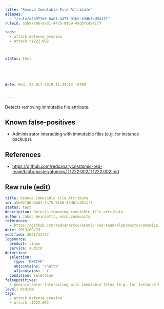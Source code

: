 ```yaml
---
title: "Remove Immutable File Attribute"
aliases:
  - "/rule/a5b977d6-8a81-4475-91b9-49dbfcd941f7"
ruleid: a5b977d6-8a81-4475-91b9-49dbfcd941f7

tags:
  - attack.defense_evasion
  - attack.t1222.002



status: test





date: Wed, 23 Oct 2019 11:24:13 -0700


---
```


Detects removing immutable file attribute.

<!--more-->


## Known false-positives

* Administrator interacting with immutable files (e.g. for instance backups).



## References

* https://github.com/redcanaryco/atomic-red-team/blob/master/atomics/T1222.002/T1222.002.md


## Raw rule ([edit](https://github.com/SigmaHQ/sigma/edit/master/rules/linux/auditd/lnx_auditd_chattr_immutable_removal.yml))
```yaml
title: Remove Immutable File Attribute
id: a5b977d6-8a81-4475-91b9-49dbfcd941f7
status: test
description: Detects removing immutable file attribute.
author: Jakob Weinzettl, oscd.community
references:
  - https://github.com/redcanaryco/atomic-red-team/blob/master/atomics/T1222.002/T1222.002.md
date: 2019/09/23
modified: 2021/11/27
logsource:
  product: linux
  service: auditd
detection:
  selection:
    type: 'EXECVE'
    a0|contains: 'chattr'
    a1|contains: '-i'
  condition: selection
falsepositives:
  - Administrator interacting with immutable files (e.g. for instance backups).
level: medium
tags:
  - attack.defense_evasion
  - attack.t1222.002

```

